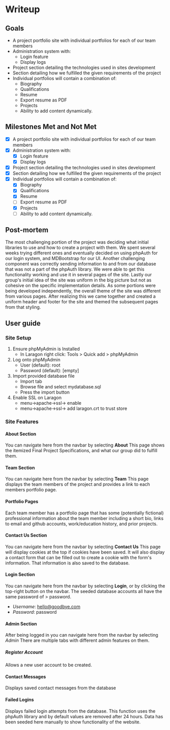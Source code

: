 # Writeup

## Goals

- A project portfolio site with individual portfolios for each of our team members
- Administration system with:
  - Login feature
  - Display logs
- Project section detailing the technologies used in sites development
- Section detailing how we fulfilled the given requirements of the project
- Individual portfolios will contain a combination of:
  - Biography
  - Qualifications
  - Resume
  - Export resume as PDF
  - Projects
  - Ability to add content dynamically.

## Milestones Met and Not Met

- [x] A project portfolio site with individual portfolios for each of our team members
- [x] Administration system with:
  - [x] Login feature
  - [x] Display logs
- [x] Project section detailing the technologies used in sites development
- [x] Section detailing how we fulfilled the given requirements of the project
- [x] Individual portfolios will contain a combination of:
  - [x] Biography
  - [x] Qualifications
  - [x] Resume
  - [ ] Export resume as PDF
  - [x] Projects
  - [ ] Ability to add content dynamically.

## Post-mortem

The most challenging portion of the project was deciding what initial libraries to use and how to create a project with them. We spent several weeks trying different ones and eventually decided on using phpAuth for our login system, and MDBootstrap for our UI. Another challenging component was correctly sending information to and from our database that was not a part of the phpAuth library. We were able to get this functionality working and use it in several pages of the site. Lastly our group's initial idea of the site was uniform in the big picture but not as cohesive on the specific implementation details. As some portions were being developed independently, the overall theme of the site was different from various pages. After realizing this we came together and created a uniform header and footer for the site and themed the subsequent pages from that styling.

## User guide

### Site Setup

1. Ensure phpMyAdmin is Installed
   - In Laragon right click: Tools > Quick add > phpMyAdmin
2. Log onto phpMyAdmin
   - User (default): root
   - Password (default): [empty]
3. Import provided database file
   - Import tab
   - Browse file and select mydatabase.sql
   - Press the import button
4. Enable SSL on Laragon
   - menu->apache->ssl-> enable
   - menu->apache->ssl-> add laragon.crt to trust store

### Site Features

#### About Section

You can navigate here from the navbar by selecting **About**
This page shows the itemized Final Project Specifications, and what our group did to fulfill them.

#### Team Section

You can navigate here from the navbar by selecting **Team**
This page displays the team members of the project and provides a link to each members portfolio page.

#### Portfolio Pages

Each team member has a portfolio page that has some (potentially fictional) professional information about the team member including a short bio, links to email and github accounts, work/education history, and prior projects.

#### Contact Us Section

You can navigate here from the navbar by selecting **Contact Us**
This page will display cookies at the top if cookies have been saved.
It will also display a contact form that can be filled out to create a cookie with the form's information. That information is also saved to the database.

#### Login Section

You can navigate here from the navbar by selecting **Login**, or by clicking the top-right button on the navbar.
The seeded database accounts all have the same password of > password.

 - _Username_: hello@goodbye.com
 - _Password_: password

#### Admin Section

After being logged in you can navigate here from the navbar by selecting _Admin_
There are multiple tabs with different admin features on them.

##### Register Account
Allows a new user account to be created.

#### Contact Messages
Displays saved contact messages from the database

#### Failed Logins
Displays failed login attempts from the database. This function uses the phpAuth library and by default values are removed after 24 hours. Data has been seeded here manually to show functionality of the website.
